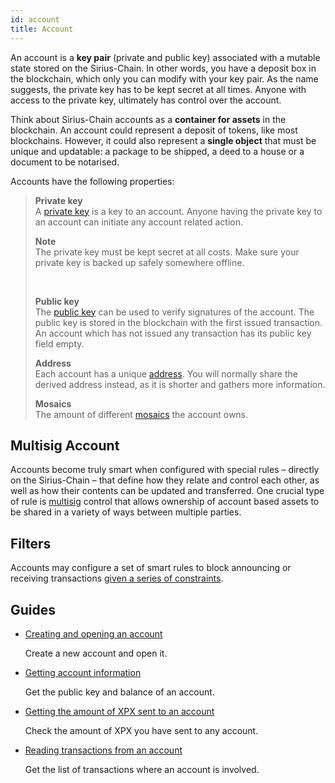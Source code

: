 ```yaml
---
id: account
title: Account
---
```

An account is a **key pair** (private and public key) associated with a mutable state stored on the Sirius-Chain. In other words, you have a deposit box in the blockchain, which only you can modify with your key pair. As the name suggests, the private key has to be kept secret at all times. Anyone with access to the private key, ultimately has control over the account.

Think about Sirius-Chain accounts as a **container for assets** in the blockchain. An account could represent a deposit of tokens, like most blockchains. However, it could also represent a **single object** that must be unique and updatable: a package to be shipped, a deed to a house or a document to be notarised.

Accounts have the following properties:

> **Private key** <br>
> A [private key](../protocol/cryptography.md#private-and-public-key) is a key to an account. Anyone having the private key to an account can initiate any account related action. <br>
>
>  <div class="info">  
> 
> **Note** <br>
>    The private key must be kept secret at all costs. Make sure your private key is backed up safely somewhere offline.
> </div><br>
>
> **Public key** <br>
> The [public key](../protocol/cryptography.md#private-and-public-key) can be used to verify signatures of the account. The public key is stored in the blockchain with the first issued transaction. An account which has not issued any transaction has its public key field empty. <br>
>
> **Address** <br>
> Each account has a unique [address](../protocol/cryptography.md#address). You will normally share the derived address instead, as it is shorter and gathers more information. <br>
>
> **Mosaics** <br>
> The amount of different [mosaics](./mosaic.md) the account owns. <br> 

## Multisig Account

Accounts become truly smart when configured with special rules – directly on the Sirius-Chain – that define how they relate and control each other, as well as how their contents can be updated and transferred. One crucial type of rule is [multisig](./multisig-account.md) control that allows ownership of account based assets to be shared in a variety of ways between multiple parties.

## Filters

Accounts may configure a set of smart rules to block announcing or receiving transactions [given a series of constraints](./account-filter.md).


## Guides

- [Creating and opening an account](../guides/account/creating-and-opening-an-account.md)

    Create a new account and open it.

- [Getting account information](../guides/account/getting-account-information.md)

    Get the public key and balance of an account.

- [Getting the amount of XPX sent to an account](../guides/account/getting-the-amount-of-XPX-sent-to-an-account.md)

    Check the amount of XPX you have sent to any account.

- [Reading transactions from an account](../guides/account/reading-transactions-from-an-account.md)

    Get the list of transactions where an account is involved.

